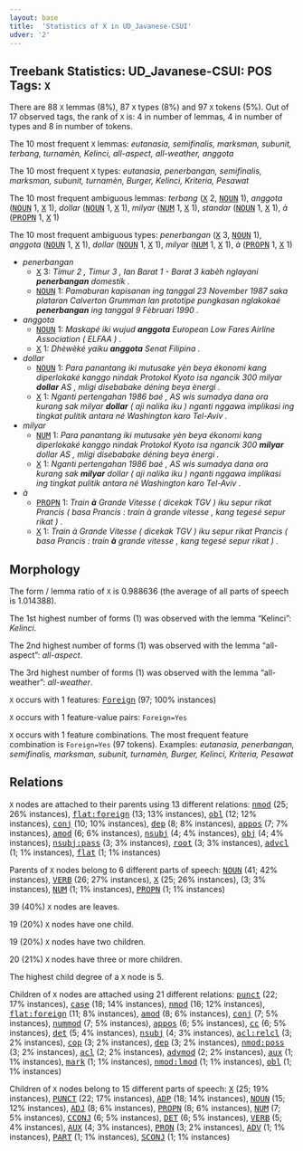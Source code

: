 ```yaml
---
layout: base
title:  'Statistics of X in UD_Javanese-CSUI'
udver: '2'
---
```


## Treebank Statistics: UD_Javanese-CSUI: POS Tags: `X`

There are 88 `X` lemmas (8%), 87 `X` types (8%) and 97 `X` tokens (5%).
Out of 17 observed tags, the rank of `X` is: 4 in number of lemmas, 4 in number of types and 8 in number of tokens.

The 10 most frequent `X` lemmas: <em>eutanasia, semifinalis, marksman, subunit, terbang, turnamèn, Kelinci, all-aspect, all-weather, anggota</em>

The 10 most frequent `X` types:  <em>eutanasia, penerbangan, semifinalis, marksman, subunit, turnamèn, Burger, Kelinci, Kriteria, Pesawat</em>

The 10 most frequent ambiguous lemmas: <em>terbang</em> (<tt><a href="jv_csui-pos-X.html">X</a></tt> 2, <tt><a href="jv_csui-pos-NOUN.html">NOUN</a></tt> 1), <em>anggota</em> (<tt><a href="jv_csui-pos-NOUN.html">NOUN</a></tt> 1, <tt><a href="jv_csui-pos-X.html">X</a></tt> 1), <em>dollar</em> (<tt><a href="jv_csui-pos-NOUN.html">NOUN</a></tt> 1, <tt><a href="jv_csui-pos-X.html">X</a></tt> 1), <em>milyar</em> (<tt><a href="jv_csui-pos-NUM.html">NUM</a></tt> 1, <tt><a href="jv_csui-pos-X.html">X</a></tt> 1), <em>standar</em> (<tt><a href="jv_csui-pos-NOUN.html">NOUN</a></tt> 1, <tt><a href="jv_csui-pos-X.html">X</a></tt> 1), <em>à</em> (<tt><a href="jv_csui-pos-PROPN.html">PROPN</a></tt> 1, <tt><a href="jv_csui-pos-X.html">X</a></tt> 1)

The 10 most frequent ambiguous types:  <em>penerbangan</em> (<tt><a href="jv_csui-pos-X.html">X</a></tt> 3, <tt><a href="jv_csui-pos-NOUN.html">NOUN</a></tt> 1), <em>anggota</em> (<tt><a href="jv_csui-pos-NOUN.html">NOUN</a></tt> 1, <tt><a href="jv_csui-pos-X.html">X</a></tt> 1), <em>dollar</em> (<tt><a href="jv_csui-pos-NOUN.html">NOUN</a></tt> 1, <tt><a href="jv_csui-pos-X.html">X</a></tt> 1), <em>milyar</em> (<tt><a href="jv_csui-pos-NUM.html">NUM</a></tt> 1, <tt><a href="jv_csui-pos-X.html">X</a></tt> 1), <em>à</em> (<tt><a href="jv_csui-pos-PROPN.html">PROPN</a></tt> 1, <tt><a href="jv_csui-pos-X.html">X</a></tt> 1)


* <em>penerbangan</em>
  * <tt><a href="jv_csui-pos-X.html">X</a></tt> 3: <em>Timur 2 , Timur 3 , lan Barat 1 - Barat 3 kabèh nglayani <b>penerbangan</b> domestik .</em>
  * <tt><a href="jv_csui-pos-NOUN.html">NOUN</a></tt> 1: <em>Pamaburan kapisanan ing tanggal 23 November 1987 saka plataran Calverton Grumman lan prototipe pungkasan nglakokaé <b>penerbangan</b> ing tanggal 9 Fèbruari 1990 .</em>
* <em>anggota</em>
  * <tt><a href="jv_csui-pos-NOUN.html">NOUN</a></tt> 1: <em>Maskapé iki wujud <b>anggota</b> European Low Fares Airline Association ( ELFAA ) .</em>
  * <tt><a href="jv_csui-pos-X.html">X</a></tt> 1: <em>Dhèwèké yaiku <b>anggota</b> Senat Filipina .</em>
* <em>dollar</em>
  * <tt><a href="jv_csui-pos-NOUN.html">NOUN</a></tt> 1: <em>Para panantang iki mutusake yèn beya ékonomi kang diperlokaké kanggo nindak Protokol Kyoto isa ngancik 300 milyar <b>dollar</b> AS , mligi disebabake déning beya ènergi .</em>
  * <tt><a href="jv_csui-pos-X.html">X</a></tt> 1: <em>Nganti pertengahan 1986 baé , AS wis sumadya dana ora kurang sak milyar <b>dollar</b> ( aji nalika iku ) nganti nggawa implikasi ing tingkat pulitik antara né Washington karo Tel-Aviv .</em>
* <em>milyar</em>
  * <tt><a href="jv_csui-pos-NUM.html">NUM</a></tt> 1: <em>Para panantang iki mutusake yèn beya ékonomi kang diperlokaké kanggo nindak Protokol Kyoto isa ngancik 300 <b>milyar</b> dollar AS , mligi disebabake déning beya ènergi .</em>
  * <tt><a href="jv_csui-pos-X.html">X</a></tt> 1: <em>Nganti pertengahan 1986 baé , AS wis sumadya dana ora kurang sak <b>milyar</b> dollar ( aji nalika iku ) nganti nggawa implikasi ing tingkat pulitik antara né Washington karo Tel-Aviv .</em>
* <em>à</em>
  * <tt><a href="jv_csui-pos-PROPN.html">PROPN</a></tt> 1: <em>Train <b>à</b> Grande Vitesse ( dicekak TGV ) iku sepur rikat Prancis ( basa Prancis : train à grande vitesse , kang tegesé sepur rikat ) .</em>
  * <tt><a href="jv_csui-pos-X.html">X</a></tt> 1: <em>Train à Grande Vitesse ( dicekak TGV ) iku sepur rikat Prancis ( basa Prancis : train <b>à</b> grande vitesse , kang tegesé sepur rikat ) .</em>

## Morphology

The form / lemma ratio of `X` is 0.988636 (the average of all parts of speech is 1.014388).

The 1st highest number of forms (1) was observed with the lemma “Kelinci”: <em>Kelinci</em>.

The 2nd highest number of forms (1) was observed with the lemma “all-aspect”: <em>all-aspect</em>.

The 3rd highest number of forms (1) was observed with the lemma “all-weather”: <em>all-weather</em>.

`X` occurs with 1 features: <tt><a href="jv_csui-feat-Foreign.html">Foreign</a></tt> (97; 100% instances)

`X` occurs with 1 feature-value pairs: `Foreign=Yes`

`X` occurs with 1 feature combinations.
The most frequent feature combination is `Foreign=Yes` (97 tokens).
Examples: <em>eutanasia, penerbangan, semifinalis, marksman, subunit, turnamèn, Burger, Kelinci, Kriteria, Pesawat</em>


## Relations

`X` nodes are attached to their parents using 13 different relations: <tt><a href="jv_csui-dep-nmod.html">nmod</a></tt> (25; 26% instances), <tt><a href="jv_csui-dep-flat-foreign.html">flat:foreign</a></tt> (13; 13% instances), <tt><a href="jv_csui-dep-obl.html">obl</a></tt> (12; 12% instances), <tt><a href="jv_csui-dep-conj.html">conj</a></tt> (10; 10% instances), <tt><a href="jv_csui-dep-dep.html">dep</a></tt> (8; 8% instances), <tt><a href="jv_csui-dep-appos.html">appos</a></tt> (7; 7% instances), <tt><a href="jv_csui-dep-amod.html">amod</a></tt> (6; 6% instances), <tt><a href="jv_csui-dep-nsubj.html">nsubj</a></tt> (4; 4% instances), <tt><a href="jv_csui-dep-obj.html">obj</a></tt> (4; 4% instances), <tt><a href="jv_csui-dep-nsubj-pass.html">nsubj:pass</a></tt> (3; 3% instances), <tt><a href="jv_csui-dep-root.html">root</a></tt> (3; 3% instances), <tt><a href="jv_csui-dep-advcl.html">advcl</a></tt> (1; 1% instances), <tt><a href="jv_csui-dep-flat.html">flat</a></tt> (1; 1% instances)

Parents of `X` nodes belong to 6 different parts of speech: <tt><a href="jv_csui-pos-NOUN.html">NOUN</a></tt> (41; 42% instances), <tt><a href="jv_csui-pos-VERB.html">VERB</a></tt> (26; 27% instances), <tt><a href="jv_csui-pos-X.html">X</a></tt> (25; 26% instances),  (3; 3% instances), <tt><a href="jv_csui-pos-NUM.html">NUM</a></tt> (1; 1% instances), <tt><a href="jv_csui-pos-PROPN.html">PROPN</a></tt> (1; 1% instances)

39 (40%) `X` nodes are leaves.

19 (20%) `X` nodes have one child.

19 (20%) `X` nodes have two children.

20 (21%) `X` nodes have three or more children.

The highest child degree of a `X` node is 5.

Children of `X` nodes are attached using 21 different relations: <tt><a href="jv_csui-dep-punct.html">punct</a></tt> (22; 17% instances), <tt><a href="jv_csui-dep-case.html">case</a></tt> (18; 14% instances), <tt><a href="jv_csui-dep-nmod.html">nmod</a></tt> (16; 12% instances), <tt><a href="jv_csui-dep-flat-foreign.html">flat:foreign</a></tt> (11; 8% instances), <tt><a href="jv_csui-dep-amod.html">amod</a></tt> (8; 6% instances), <tt><a href="jv_csui-dep-conj.html">conj</a></tt> (7; 5% instances), <tt><a href="jv_csui-dep-nummod.html">nummod</a></tt> (7; 5% instances), <tt><a href="jv_csui-dep-appos.html">appos</a></tt> (6; 5% instances), <tt><a href="jv_csui-dep-cc.html">cc</a></tt> (6; 5% instances), <tt><a href="jv_csui-dep-det.html">det</a></tt> (5; 4% instances), <tt><a href="jv_csui-dep-nsubj.html">nsubj</a></tt> (4; 3% instances), <tt><a href="jv_csui-dep-acl-relcl.html">acl:relcl</a></tt> (3; 2% instances), <tt><a href="jv_csui-dep-cop.html">cop</a></tt> (3; 2% instances), <tt><a href="jv_csui-dep-dep.html">dep</a></tt> (3; 2% instances), <tt><a href="jv_csui-dep-nmod-poss.html">nmod:poss</a></tt> (3; 2% instances), <tt><a href="jv_csui-dep-acl.html">acl</a></tt> (2; 2% instances), <tt><a href="jv_csui-dep-advmod.html">advmod</a></tt> (2; 2% instances), <tt><a href="jv_csui-dep-aux.html">aux</a></tt> (1; 1% instances), <tt><a href="jv_csui-dep-mark.html">mark</a></tt> (1; 1% instances), <tt><a href="jv_csui-dep-nmod-lmod.html">nmod:lmod</a></tt> (1; 1% instances), <tt><a href="jv_csui-dep-obl.html">obl</a></tt> (1; 1% instances)

Children of `X` nodes belong to 15 different parts of speech: <tt><a href="jv_csui-pos-X.html">X</a></tt> (25; 19% instances), <tt><a href="jv_csui-pos-PUNCT.html">PUNCT</a></tt> (22; 17% instances), <tt><a href="jv_csui-pos-ADP.html">ADP</a></tt> (18; 14% instances), <tt><a href="jv_csui-pos-NOUN.html">NOUN</a></tt> (15; 12% instances), <tt><a href="jv_csui-pos-ADJ.html">ADJ</a></tt> (8; 6% instances), <tt><a href="jv_csui-pos-PROPN.html">PROPN</a></tt> (8; 6% instances), <tt><a href="jv_csui-pos-NUM.html">NUM</a></tt> (7; 5% instances), <tt><a href="jv_csui-pos-CCONJ.html">CCONJ</a></tt> (6; 5% instances), <tt><a href="jv_csui-pos-DET.html">DET</a></tt> (6; 5% instances), <tt><a href="jv_csui-pos-VERB.html">VERB</a></tt> (5; 4% instances), <tt><a href="jv_csui-pos-AUX.html">AUX</a></tt> (4; 3% instances), <tt><a href="jv_csui-pos-PRON.html">PRON</a></tt> (3; 2% instances), <tt><a href="jv_csui-pos-ADV.html">ADV</a></tt> (1; 1% instances), <tt><a href="jv_csui-pos-PART.html">PART</a></tt> (1; 1% instances), <tt><a href="jv_csui-pos-SCONJ.html">SCONJ</a></tt> (1; 1% instances)


